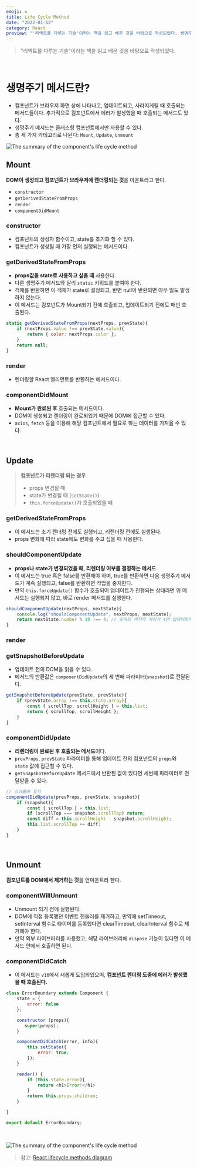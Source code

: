 ```yaml
---
emoji: ♻️
title: Life Cycle Method
date: "2022-01-12"
category: React
preview: "'리액트를 다루는 기술'이라는 책을 읽고 배운 것을 바탕으로 작성되었다. 생명주기 메서드란? 컴포넌트가 브라우저 화면 상에 나타나고, 업데이트되고, 사라지게될 때 호출되는 메서드들이다. 추가적으로 컴포넌트에서 에러가 발생했을 때 호출되는 메서드도 있다. 생명주기 메서드는 클래스형 컴포넌트에서만 사용할 수 있다. 총 세 가지 카테고리로 나뉜다: Mount, Update, Unmount. DOM이 생성되고 컴포넌트가 브라우저에 렌더링되는 것을 마운트라고 한다."
---
```


> "리액트를 다루는 기술"이라는 책을 읽고 배운 것을 바탕으로 작성되었다.

<br/>

# 생명주기 메서드란?

- 컴포넌트가 브라우저 화면 상에 나타나고, 업데이트되고, 사라지게될 때 호출되는 메서드들이다. 추가적으로 컴포넌트에서 에러가 발생했을 때 호출되는 메서드도 있다.
- 생명주기 메서드는 클래스형 컴포넌트에서만 사용할 수 있다.
- 총 세 가지 카테고리로 나뉜다: `Mount`, `Update`, `Unmount`

![The summary of the component's life cycle method](1.png)

## Mount

**DOM이 생성되고 컴포넌트가 브라우저에 렌더링되는 것**을 마운트라고 한다.

- `constructor`
- `getDerivedStateFromProps`
- `render`
- `componentDidMount`

### constructor

- 컴포넌트의 생성자 함수이고, state를 초기화 할 수 있다.
- 컴포넌트가 생성될 때 가장 먼저 실행되는 메서드이다.

### getDerivedStateFromProps

- **props값을 state로 사용하고 싶을 때** 사용한다.
- 다른 생명주기 메서드와 달리 `static` 키워드를 붙여야 한다.
- 객체를 반환하면 이 객체가 state로 설정되고, 반면 null이 반환되면 아무 일도 발생하지 않는다.
- 이 메서드는 컴포넌트가 Mount되기 전에 호출되고, 업데이트되기 전에도 매번 호출된다.

```javascript
static getDerivedStateFromProps(nextProps, prevState){
    if (nextProps.value !== prevState.value){
        return { color: nextProps.color };
    }
    return null;
}
```

### render

- 렌더링할 React 엘리먼트를 반환하는 메서드이다.

### componentDidMount

- **Mount가 완료된 후** 호출되는 메서드이다.
- DOM이 생성되고 렌더링이 완료되었기 때문에 DOM에 접근할 수 있다.
- `axios`, `fetch` 등을 이용해 해당 컴포넌트에서 필요로 하는 데이터를 가져올 수 있다.

<br/>

## Update

> **컴포넌트가 리렌더링 되는 경우**
>
> - props 변경될 때
> - state가 변경될 때 (`setState()`)
> - `this.forceUpdate()`가 호출되었을 때

### getDerivedStateFromProps

- 이 메서드는 초기 렌더링 전에도 실행되고, 리렌더링 전에도 실행된다.
- props 변화에 따라 state에도 변화를 주고 싶을 때 사용한다.

### shouldComponentUpdate

- **props나 state가 변경되었을 때, 리렌더링 여부를 결정하는 메서드**
- 이 메서드는 true 혹은 false를 반환해야 하며, true를 반환하면 다음 생명주기 메서드가 계속 실행되고, false를 반환하면 작업을 중지한다.
- 만약 `this.forceUpdate()` 함수가 호출되어 업데이트가 진행되는 상태라면 위 메서드는 실행되지 않고, 바로 render 메서드를 실행한다.

```javascript
shouldComponentUpdate(nextProps, nextState){
    console.log("shouldComponentUpdate", nextProps, nextState);
    return nextState.number % 10 !== 4; // 숫자의 마지막 자리가 4면 업데이트하지 않는다.
}
```

### render

### getSnapshotBeforeUpdate

- 업데이트 전의 DOM을 읽을 수 있다.
- 메서드의 반환값은 `componentDidUpdate`의 세 번째 파라미터(`snapshot`)로 전달된다.

```javascript
getSnapshotBeforeUpdate(prevState, prevState){
	if (prevState.array !== this.state.array){
        const { scrollTop, scrollHeight } = this.list;
        return { scrollTop, scrollHeight };
    }
}
```

### componentDidUpdate

- **리렌더링이 완료된 후 호출되는 메서드**이다.
- `prevProps`, `prevState` 파라미터를 통해 업데이트 전의 컴포넌트의 `props`와 `state` 값에 접근할 수 있다.
- `getSnapshotBeforeUpdate` 메서드에서 반환된 값이 있다면 세번째 파라미터로 전달받을 수 있다.

```javascript
// 스크롤바 유지
componentDidUpdate(prevProps, prevState, snapshot){
    if (snapshot){
        const { scrollTop } = this.list;
        if (scrollTop === snapshot.scrollTop) return;
        const diff = this.scrollHeight - snapshot.scrollHeight;
        this.list.scrollTop += diff;
    }
}
```

<br/>

## Unmount

**컴포넌트를 DOM에서 제거하는 것**을 언마운트라 한다.

### componentWillUnmount

- Unmount 되기 전에 실행된다.
- DOM에 직접 등록했던 이벤트 핸들러를 제거하고, 만약에 setTimeout, setInterval 함수로 타이머를 등록했다면 clearTimeout, clearInterval 함수로 제거해야 한다.
- 만약 외부 라이브러리를 사용했고, 해당 라이브러리에 `dispose` 기능이 있다면 이 메서드 안에서 호출하면 된다.

### componentDidCatch

- 이 메서드는 `v16`에서 새롭게 도입되었으며, **컴포넌트 렌더링 도중에 에러가 발생했을 때 호출된다.**

```javascript
class ErrorBoundary extends Component {
    state = {
        error: false
    };

    constructor (props){
       super(props);
    }

    componentDidCatch(error, info){
    	this.setState({
       	    error: true;
    	});
    }

    render() {
        if (this.state.error){
            return <h1>Error!</h1>
        }
        return this.props.children;
    }

}

export default ErrorBoundary;
```

<br/>

![The summary of the component's life cycle method](1.png)

> 참고: [React lifecycle methods diagram](https://projects.wojtekmaj.pl/react-lifecycle-methods-diagram/)
